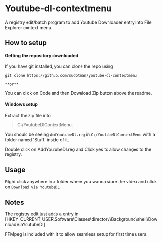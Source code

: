 # Youtube-dl-contextmenu
A registry edit/batch program to add Youtube Downloader entry into File Explorer context menu. 

## How to setup

#### Getting the repository downloaded
If you have git installed, you can clone the repo using 

`git clone https://github.com/sudotman/youtube-dl-contextmenu`

	**or**

You can click on Code and then Download Zip button above the readme.

#### Windows setup
Extract the zip file into 
>C:/YoutubeDlContextMenu. 

You should be seeing `AddYoutubeDl.reg` in `C:/YoutubeDlContextMenu` with a folder named 'Stuff' inside of it.

Double click on AddYoutubeDl.reg and Click yes to allow changes to the registry.

## Usage
Right click anywhere in a folder where you wanna store the video and click on `Download via YoutubeDL`

## Notes
The registry edit just adds a entry in [HKEY_CURRENT_USER\Software\Classes\directory\Background\shell\DownloadViaYoutubeDl] 

FFMpeg is included with it to allow seamless setup for first time users.
